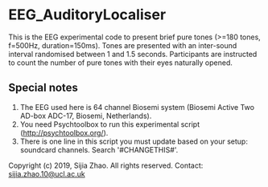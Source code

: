 # EEG_AuditoryLocaliser
This is the EEG experimental code to present brief pure tones (>=180 tones, f=500Hz, duration=150ms). Tones are presented with an inter-sound interval randomised between 1 and 1.5 seconds. Participants are instructed to count the number of pure tones with their eyes naturally opened. 

## Special notes
1. The EEG used here is 64 channel Biosemi system (Biosemi Active Two AD-box ADC-17, Biosemi, Netherlands).
2. You need Psychtoolbox to run this experimental script (http://psychtoolbox.org/).
2. There is one line in this script you must update based on your setup: soundcard channels. Search '#CHANGETHIS#'.

Copyright (c) 2019, Sijia Zhao.  All rights reserved.
Contact: sijia.zhao.10@ucl.ac.uk
